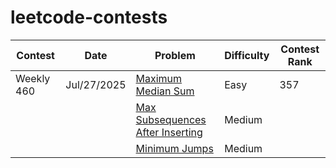 # leetcode-contests

| Contest       | Date        | Problem                                                                 | Difficulty | Contest Rank |
|---------------|-------------|--------------------------------------------------------------------------|------------|---------------|
| Weekly 460    | Jul/27/2025 | [Maximum Median Sum](https://leetcode.com/problems/maximum-median-sum-of-subsequences-of-size-3/) | Easy       | 357           |
|               |             | [Max Subsequences After Inserting](https://leetcode.com/problems/maximum-number-of-subsequences-after-one-inserting/) | Medium     |               |
|               |             | [Minimum Jumps](https://leetcode.com/problems/minimum-jumps-to-reach-end-via-prime-teleportation/description/) | Medium     |               |



